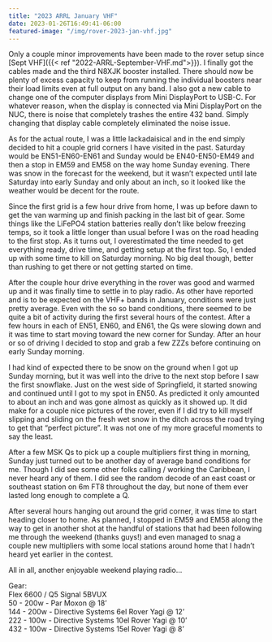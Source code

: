 ```yaml
---
title: "2023 ARRL January VHF"
date: 2023-01-26T16:49:41-06:00
featured-image: "/img/rover-2023-jan-vhf.jpg"
---
```


Only a couple minor improvements have been made to the rover setup since [Sept VHF]({{< ref "2022-ARRL-September-VHF.md">}}).  I finally got the cables made and the third N8XJK booster installed.  There should now be plenty of excess capacity to keep from running the individual boosters near their load limits even at full output on any band.  I also got a new cable to change one of the computer displays from Mini DisplayPort to USB-C.  For whatever reason, when the display is connected via Mini DisplayPort on the NUC, there is noise that completely trashes the entire 432 band.  Simply changing that display cable completely eliminated the noise issue.

As for the actual route, I was a little lackadaisical and in the end simply decided to hit a couple grid corners I have visited in the past.  Saturday would be EN51-EN60-EN61 and Sunday would be EN40-EN50-EM49 and then a stop in EM59 and EM58 on the way home Sunday evening.  There was snow in the forecast for the weekend, but it wasn’t expected until late Saturday into early Sunday and only about an inch, so it looked like the weather would be decent for the route.

Since the first grid is a few hour drive from home, I was up before dawn to get the van warming up and finish packing in the last bit of gear.  Some things like the LiFePO4 station batteries really don’t like below freezing temps, so it took a little longer than usual before I was on the road heading to the first stop.  As it turns out, I overestimated the time needed to get everything ready, drive time, and getting setup at the first top.  So, I ended up with some time to kill on Saturday morning.  No big deal though, better than rushing to get there or not getting started on time.

After the couple hour drive everything in the rover was good and warmed up and it was finally time to settle in to play radio.  As other have reported and is to be expected on the VHF+ bands in January, conditions were just pretty average.  Even with the so so band conditions, there seemed to be quite a bit of activity during the first several hours of the contest.  After a few hours in each of EN51, EN60, and EN61, the Qs were slowing down and it was time to start moving toward the new corner for Sunday.  After an hour or so of driving I decided to stop and grab a few ZZZs before continuing on early Sunday morning.

I had kind of expected there to be snow on the ground when I got up Sunday morning, but it was well into the drive to the next stop before I saw the first snowflake.  Just on the west side of Springfield, it started snowing and continued until I got to my spot in EN50.  As predicted it only amounted to about an inch and was gone almost as quickly as it showed up.  It did make for a couple nice pictures of the rover, even if I did try to kill myself slipping and sliding on the fresh wet snow in the ditch across the road trying to get that “perfect picture”.  It was not one of my more graceful moments to say the least.

After a few MSK Qs to pick up a couple multipliers first thing in morning, Sunday just turned out to be another day of average band conditions for me.  Though I did see some other folks calling / working the Caribbean, I never heard any of them.  I did see the random decode of an east coast or southeast station on 6m FT8 throughout the day, but none of them ever lasted long enough to complete a Q.

After several hours hanging out around the grid corner, it was time to start heading closer to home.  As planned, I stopped in EM59 and EM58 along the way to get in another shot at the handful of stations that had been following me through the weekend (thanks guys!) and even managed to snag a couple new multipliers with some local stations around home that I hadn’t heard yet earlier in the contest.

All in all, another enjoyable weekend playing radio…  

Gear:\
Flex 6600 / Q5 Signal 5BVUX\
50 - 200w - Par Moxon @ 18’\
144 - 200w - Directive Systems 6el Rover Yagi @ 12’\
222 - 100w - Directive Systems 10el Rover Yagi @ 10’\
432 - 100w - Directive Systems 15el Rover Yagi @ 8’
